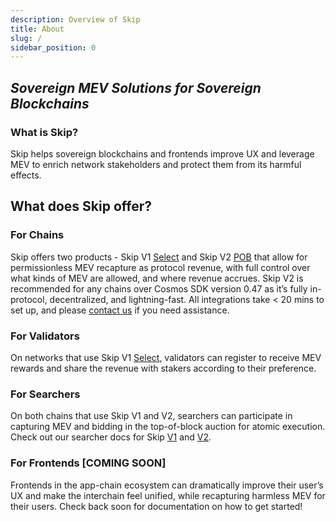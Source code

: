 ```yaml
---
description: Overview of Skip
title: About
slug: /
sidebar_position: 0
---
```


## _Sovereign MEV Solutions for Sovereign Blockchains_

### What is Skip?

Skip helps sovereign blockchains and frontends improve UX and leverage MEV to enrich network stakeholders and protect them from its harmful effects.

## What does Skip offer?

### For Chains

Skip offers two products - Skip V1 [Select](select/intro) and Skip V2 [POB](pob/overview) that allow for permissionless MEV recapture as protocol revenue, with full control over what kinds of MEV are allowed, and where revenue accrues.
Skip V2 is recommended for any chains over Cosmos SDK version 0.47 as it’s fully in-protocol, decentralized, and lightning-fast.
All integrations take < 20 mins to set up, and please [contact us](https://skip.money/contact) if you need assistance.

### For Validators

On networks that use Skip V1 [Select](select/chain-configuration), validators can register to receive MEV rewards and share the revenue with stakers according to their preference.

### For Searchers

On both chains that use Skip V1 and V2, searchers can participate in capturing MEV and bidding in the top-of-block auction for atomic execution. Check out our searcher docs for Skip [V1](select/searcher) and [V2](pob/searcher-docs).

### For Frontends [COMING SOON]

Frontends in the app-chain ecosystem can dramatically improve their user’s UX and make the interchain feel unified, while recapturing harmless MEV for their users. Check back soon for documentation on how to get started!
